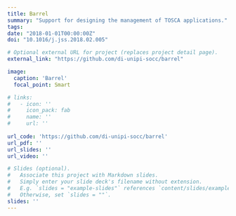 ```yaml
---
title: Barrel
summary: "Support for designing the management of TOSCA applications."
tags:
date: "2018-01-01T00:00:00Z"
doi: "10.1016/j.jss.2018.02.005"

# Optional external URL for project (replaces project detail page).
external_link: "https://github.com/di-unipi-socc/barrel"

image:
  caption: 'Barrel'
  focal_point: Smart

# links:
#   - icon: ''
#     icon_pack: fab
#     name: ''
#     url: ''
  
url_code: 'https://github.com/di-unipi-socc/barrel'
url_pdf: ''
url_slides: ''
url_video: ''

# Slides (optional).
#   Associate this project with Markdown slides.
#   Simply enter your slide deck's filename without extension.
#   E.g. `slides = "example-slides"` references `content/slides/example-slides.md`.
#   Otherwise, set `slides = ""`.
slides: ''
---
```

<!-- Here you can insert a description -->
